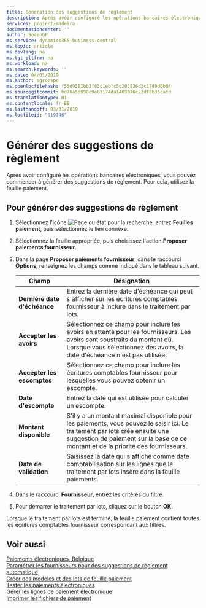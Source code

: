 ```yaml
---
title: Génération des suggestions de règlement
description: Après avoir configuré les opérations bancaires électroniques, vous pouvez commencer à générer des suggestions de règlement. Pour cela, utilisez la feuille paiement.
services: project-madeira
documentationcenter: ''
author: SorenGP
ms.service: dynamics365-business-central
ms.topic: article
ms.devlang: na
ms.tgt_pltfrm: na
ms.workload: na
ms.search.keywords: ''
ms.date: 04/01/2019
ms.author: sgroespe
ms.openlocfilehash: f55d9381bb3f83c1ebfc5c203826d3c1789d0b6f
ms.sourcegitcommit: bd78a5d990c9e83174da1409076c22df8b35eafd
ms.translationtype: HT
ms.contentlocale: fr-BE
ms.lasthandoff: 03/31/2019
ms.locfileid: "919746"
---
```

# <a name="generate-payment-suggestions"></a>Générer des suggestions de règlement
Après avoir configuré les opérations bancaires électroniques, vous pouvez commencer à générer des suggestions de règlement. Pour cela, utilisez la feuille paiement.  

## <a name="to-generate-payment-suggestions"></a>Pour générer des suggestions de règlement  

1.  Sélectionnez l'icône ![Page ou état pour la recherche](../../media/ui-search/search_small.png "Page ou état pour la recherche"), entrez **Feuilles paiement**, puis sélectionnez le lien connexe.  
2.  Sélectionnez la feuille appropriée, puis choisissez l'action **Proposer paiements fournisseur**.  
3.  Dans la page **Proposer paiements fournisseur**, dans le raccourci **Options**, renseignez les champs comme indiqué dans le tableau suivant.  

    |Champ|Désignation|  
    |---------------------------------|---------------------------------------|  
    |**Dernière date d'échéance**|Entrez la dernière date d'échéance qui peut s'afficher sur les écritures comptables fournisseur à inclure dans le traitement par lots.|  
    |**Accepter les avoirs**|Sélectionnez ce champ pour inclure les avoirs en attente pour les fournisseurs. Les avoirs sont soustraits du montant dû. Lorsque vous sélectionnez des avoirs, la date d'échéance n'est pas utilisée.|  
    |**Accepter les escomptes**|Sélectionnez ce champ pour inclure les écritures comptables fournisseur pour lesquelles vous pouvez obtenir un escompte.|  
    |**Date d'escompte**|Entrez la date qui est utilisée pour calculer un escompte.|  
    |**Montant disponible**|S'il y a un montant maximal disponible pour les paiements, vous pouvez le saisir ici. Le traitement par lots crée ensuite une suggestion de paiement sur la base de ce montant et de la priorité des fournisseurs.|  
    |**Date de validation**|Saisissez la date qui s'affiche comme date comptabilisation sur les lignes que le traitement par lots insère dans la feuille paiements.|  

4.  Dans le raccourci **Fournisseur**, entrez les critères du filtre.  
5.  Pour démarrer le traitement par lots, cliquez sur le bouton **OK**.  

Lorsque le traitement par lots est terminé, la feuille paiement contient toutes les écritures comptables fournisseur correspondant aux filtres.  

## <a name="see-also"></a>Voir aussi  
 [Paiements électroniques, Belgique](belgian-electronic-payments.md)   
 [Paramétrer les fournisseurs pour des suggestions de règlement automatique](how-to-set-up-vendors-for-automatic-payment-suggestions.md)   
 [Créer des modèles et des lots de feuille paiement](how-to-create-payment-journal-templates-and-batches.md)   
 [Tester les paiements électroniques](how-to-test-electronic-payments.md)   
 [Gérer les lignes de paiement électronique](how-to-manage-electronic-payment-lines.md)   
 [Imprimer les fichiers de paiement](how-to-print-payment-files.md)
